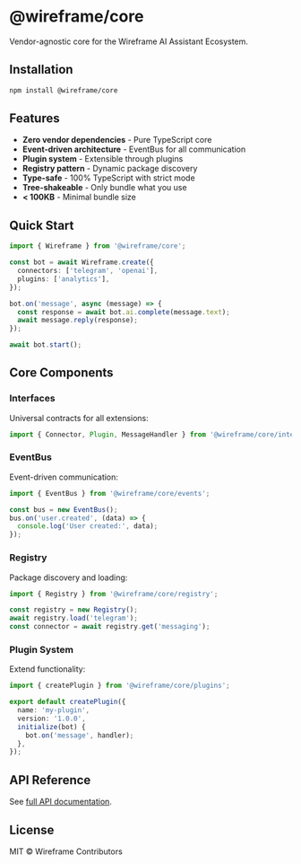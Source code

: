 # @wireframe/core

Vendor-agnostic core for the Wireframe AI Assistant Ecosystem.

## Installation

```bash
npm install @wireframe/core
```

## Features

- **Zero vendor dependencies** - Pure TypeScript core
- **Event-driven architecture** - EventBus for all communication
- **Plugin system** - Extensible through plugins
- **Registry pattern** - Dynamic package discovery
- **Type-safe** - 100% TypeScript with strict mode
- **Tree-shakeable** - Only bundle what you use
- **< 100KB** - Minimal bundle size

## Quick Start

```typescript
import { Wireframe } from '@wireframe/core';

const bot = await Wireframe.create({
  connectors: ['telegram', 'openai'],
  plugins: ['analytics'],
});

bot.on('message', async (message) => {
  const response = await bot.ai.complete(message.text);
  await message.reply(response);
});

await bot.start();
```

## Core Components

### Interfaces

Universal contracts for all extensions:

```typescript
import { Connector, Plugin, MessageHandler } from '@wireframe/core/interfaces';
```

### EventBus

Event-driven communication:

```typescript
import { EventBus } from '@wireframe/core/events';

const bus = new EventBus();
bus.on('user.created', (data) => {
  console.log('User created:', data);
});
```

### Registry

Package discovery and loading:

```typescript
import { Registry } from '@wireframe/core/registry';

const registry = new Registry();
await registry.load('telegram');
const connector = await registry.get('messaging');
```

### Plugin System

Extend functionality:

```typescript
import { createPlugin } from '@wireframe/core/plugins';

export default createPlugin({
  name: 'my-plugin',
  version: '1.0.0',
  initialize(bot) {
    bot.on('message', handler);
  },
});
```

## API Reference

See [full API documentation](https://docs.wireframe.dev/api/core).

## License

MIT © Wireframe Contributors
